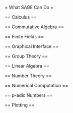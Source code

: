 = What SAGE Can Do =

== Calculus ==

== Commutative Algebra ==

== Finite Fields ==

== Graphical Interface ==

== Group Theory ==

== Linear Algebra ==

== Number Theory ==

== Numerical Computation ==

== p-adic Numbers ==

== Plotting ==
